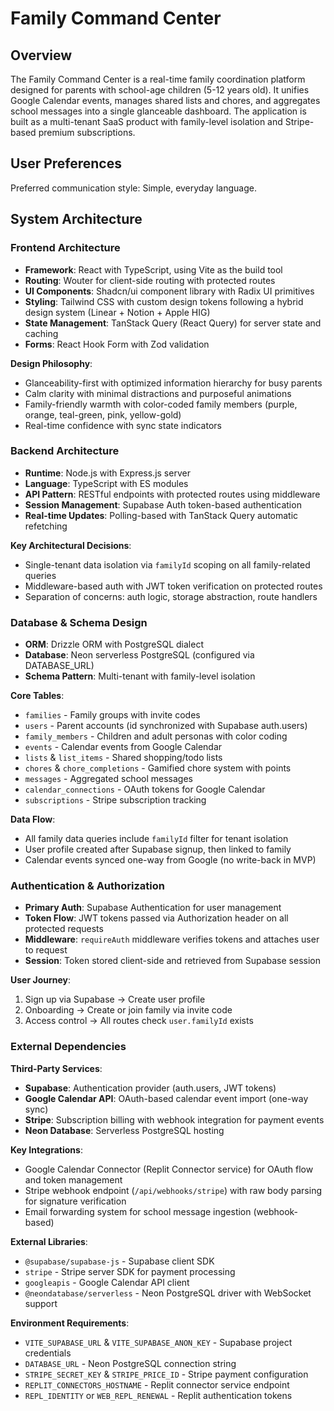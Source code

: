# Family Command Center

## Overview

The Family Command Center is a real-time family coordination platform designed for parents with school-age children (5-12 years old). It unifies Google Calendar events, manages shared lists and chores, and aggregates school messages into a single glanceable dashboard. The application is built as a multi-tenant SaaS product with family-level isolation and Stripe-based premium subscriptions.

## User Preferences

Preferred communication style: Simple, everyday language.

## System Architecture

### Frontend Architecture
- **Framework**: React with TypeScript, using Vite as the build tool
- **Routing**: Wouter for client-side routing with protected routes
- **UI Components**: Shadcn/ui component library with Radix UI primitives
- **Styling**: Tailwind CSS with custom design tokens following a hybrid design system (Linear + Notion + Apple HIG)
- **State Management**: TanStack Query (React Query) for server state and caching
- **Forms**: React Hook Form with Zod validation

**Design Philosophy**: 
- Glanceability-first with optimized information hierarchy for busy parents
- Calm clarity with minimal distractions and purposeful animations
- Family-friendly warmth with color-coded family members (purple, orange, teal-green, pink, yellow-gold)
- Real-time confidence with sync state indicators

### Backend Architecture
- **Runtime**: Node.js with Express.js server
- **Language**: TypeScript with ES modules
- **API Pattern**: RESTful endpoints with protected routes using middleware
- **Session Management**: Supabase Auth token-based authentication
- **Real-time Updates**: Polling-based with TanStack Query automatic refetching

**Key Architectural Decisions**:
- Single-tenant data isolation via `familyId` scoping on all family-related queries
- Middleware-based auth with JWT token verification on protected routes
- Separation of concerns: auth logic, storage abstraction, route handlers

### Database & Schema Design
- **ORM**: Drizzle ORM with PostgreSQL dialect
- **Database**: Neon serverless PostgreSQL (configured via DATABASE_URL)
- **Schema Pattern**: Multi-tenant with family-level isolation

**Core Tables**:
- `families` - Family groups with invite codes
- `users` - Parent accounts (id synchronized with Supabase auth.users)
- `family_members` - Children and adult personas with color coding
- `events` - Calendar events from Google Calendar
- `lists` & `list_items` - Shared shopping/todo lists
- `chores` & `chore_completions` - Gamified chore system with points
- `messages` - Aggregated school messages
- `calendar_connections` - OAuth tokens for Google Calendar
- `subscriptions` - Stripe subscription tracking

**Data Flow**:
- All family data queries include `familyId` filter for tenant isolation
- User profile created after Supabase signup, then linked to family
- Calendar events synced one-way from Google (no write-back in MVP)

### Authentication & Authorization
- **Primary Auth**: Supabase Authentication for user management
- **Token Flow**: JWT tokens passed via Authorization header on all protected requests
- **Middleware**: `requireAuth` middleware verifies tokens and attaches user to request
- **Session**: Token stored client-side and retrieved from Supabase session

**User Journey**:
1. Sign up via Supabase → Create user profile
2. Onboarding → Create or join family via invite code
3. Access control → All routes check `user.familyId` exists

### External Dependencies

**Third-Party Services**:
- **Supabase**: Authentication provider (auth.users, JWT tokens)
- **Google Calendar API**: OAuth-based calendar event import (one-way sync)
- **Stripe**: Subscription billing with webhook integration for payment events
- **Neon Database**: Serverless PostgreSQL hosting

**Key Integrations**:
- Google Calendar Connector (Replit Connector service) for OAuth flow and token management
- Stripe webhook endpoint (`/api/webhooks/stripe`) with raw body parsing for signature verification
- Email forwarding system for school message ingestion (webhook-based)

**External Libraries**:
- `@supabase/supabase-js` - Supabase client SDK
- `stripe` - Stripe server SDK for payment processing
- `googleapis` - Google Calendar API client
- `@neondatabase/serverless` - Neon PostgreSQL driver with WebSocket support

**Environment Requirements**:
- `VITE_SUPABASE_URL` & `VITE_SUPABASE_ANON_KEY` - Supabase project credentials
- `DATABASE_URL` - Neon PostgreSQL connection string
- `STRIPE_SECRET_KEY` & `STRIPE_PRICE_ID` - Stripe payment configuration
- `REPLIT_CONNECTORS_HOSTNAME` - Replit connector service endpoint
- `REPL_IDENTITY` or `WEB_REPL_RENEWAL` - Replit authentication tokens